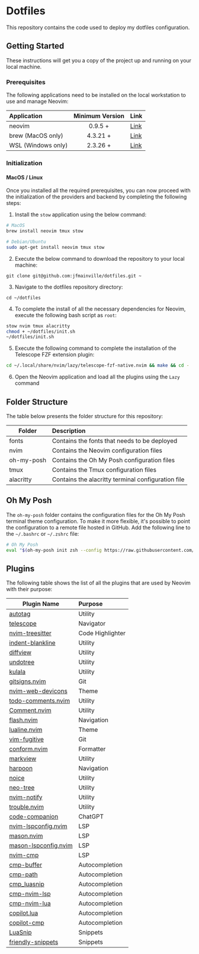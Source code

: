 # Dotfiles

This repository contains the code used to deploy my dotfiles configuration.

## Getting Started

These instructions will get you a copy of the project up and running on your local machine.

### Prerequisites

The following applications need to be installed on the local workstation to use and manage Neovim:

| Application        | Minimum Version | Link                                                            |
| :----------------- | :-------------: | :-------------------------------------------------------------- |
| neovim             |     0.9.5 +     | [Link](https://github.com/neovim/neovim/blob/master/INSTALL.md) |
| brew (MacOS only)  |    4.3.21 +     | [Link](https://brew.sh/)                                        |
| WSL (Windows only) |    2.3.26 +     | [Link](https://github.com/microsoft/WSL)                        |

### Initialization

#### MacOS / Linux

Once you installed all the required prerequisites, you can now proceed with the initialization of the providers and
backend by completing the following steps:

1. Install the `stow` application using the below command:

```bash
# MacOS
brew install neovim tmux stow

# Debian/Ubuntu
sudo apt-get install neovim tmux stow
```

2. Execute the below command to download the repository to your local machine:

`git clone git@github.com:jfmainville/dotfiles.git ~`

3. Navigate to the dotfiles repository directory:

`cd ~/dotfiles`

4. To complete the install of all the necessary dependencies for Neovim, execute the following bash script as `root`:

```bash
stow nvim tmux alacritty
chmod + ~/dotfiles/init.sh
~/dotfiles/init.sh

```

5. Execute the following command to complete the installation of the Telescope FZF extension plugin:

```bash
cd ~/.local/share/nvim/lazy/telescope-fzf-native.nvim && make && cd -

```

6. Open the Neovim application and load all the plugins using the `Lazy` command

## Folder Structure

The table below presents the folder structure for this repository:

| Folder     | Description                                        |
| ---------- | :------------------------------------------------- |
| fonts      | Contains the fonts that needs to be deployed       |
| nvim       | Contains the Neovim configuration files            |
| oh-my-posh | Contains the Oh My Posh configuration files        |
| tmux       | Contains the Tmux configuration files              |
| alacritty  | Contains the alacritty terminal configuration file |

## Oh My Posh

The `oh-my-posh` folder contains the configuration files for the Oh My Posh terminal theme configuration. To make it more flexible, it's possible to point the configuration to a remote file hosted in GitHub. Add the following line to the `~/.bashrc` or `~/.zshrc` file:

```bash
# Oh My Posh
eval "$(oh-my-posh init zsh --config https://raw.githubusercontent.com/jfmainville/dotfiles/refs/heads/main/oh-my-posh/purist.omp.json)"
```

## Plugins

The following table shows the list of all the plugins that are used by Neovim with their purpose:

| Plugin Name                                                                  | Purpose          |
| ---------------------------------------------------------------------------- | :--------------- |
| [autotag](https://github.com/windwp/nvim-ts-autotag)                         | Utility          |
| [telescope](https://github.com/nvim-telescope/telescope.nvim)                | Navigator        |
| [nvim-treesitter](https://github.com/nvim-treesitter/nvim-treesitter)        | Code Highlighter |
| [indent-blankline](https://github.com/lukas-reineke/indent-blankline.nvim)   | Utility          |
| [diffview](https://github.com/sindrets/diffview.nvim)                        | Utility          |
| [undotree](https://github.com/mbbill/undotree)                               | Utility          |
| [kulala](https://github.com/mistweaverco/kulala.nvim)                        | Utility          |
| [gitsigns.nvim](https://github.com/lewis6991/gitsigns.nvim)                  | Git              |
| [nvim-web-devicons](https://github.com/nvim-tree/nvim-web-devicons)          | Theme            |
| [todo-comments.nvim](https://github.com/folke/todo-comments.nvim)            | Utility          |
| [Comment.nvim](https://github.com/numToStr/Comment.nvim)                     | Utility          |
| [flash.nvim](https://github.com/folke/flash.nvim)                            | Navigation       |
| [lualine.nvim](https://github.com/nvim-lualine/lualine.nvim)                 | Theme            |
| [vim-fugitive](https://github.com/tpope/vim-fugitive)                        | Git              |
| [conform.nvim](https://github.com/stevearc/conform.nvim)                     | Formatter        |
| [markview](https://github.com/OXY2DEV/markview.nvim)                         | Utility          |
| [harpoon](https://github.com/ThePrimeagen/harpoon/tree/harpoon2)             | Navigation       |
| [noice](https://github.com/folke/noice.nvim)                                 | Utility          |
| [neo-tree](https://github.com/nvim-neo-tree/neo-tree.nvim)                   | Utility          |
| [nvim-notify](https://github.com/rcarriga/nvim-notify)                       | Utility          |
| [trouble.nvim](https://github.com/folke/trouble.nvim)                        | Utility          |
| [code-companion](https://github.com/olimorris/codecompanion.nvim)            | ChatGPT          |
| [nvim-lspconfig.nvim](https://github.com/neovim/nvim-lspconfig)              | LSP              |
| [mason.nvim](https://github.com/williamboman/mason.nvim)                     | LSP              |
| [mason-lspconfig.nvim](https://github.com/williamboman/mason-lspconfig.nvim) | LSP              |
| [nvim-cmp](https://github.com/hrsh7th/nvim-cmp)                              | LSP              |
| [cmp-buffer](https://github.com/hrsh7th/cmp-buffer)                          | Autocompletion   |
| [cmp-path](https://github.com/hrsh7th/cmp-path)                              | Autocompletion   |
| [cmp_luasnip](https://github.com/saadparwaiz1/cmp_luasnip)                   | Autocompletion   |
| [cmp-nvim-lsp](https://github.com/hrsh7th/cmp-nvim-lsp)                      | Autocompletion   |
| [cmp-nvim-lua](https://github.com/hrsh7th/cmp-nvim-lua)                      | Autocompletion   |
| [copilot.lua](https://github.com/zbirenbaum/copilot.lua)                     | Autocompletion   |
| [copilot-cmp](https://github.com/zbirenbaum/copilot-cmp)                     | Autocompletion   |
| [LuaSnip](https://github.com/L3MON4D3/LuaSnip)                               | Snippets         |
| [friendly-snippets](https://github.com/rafamadriz/friendly-snippets)         | Snippets         |
